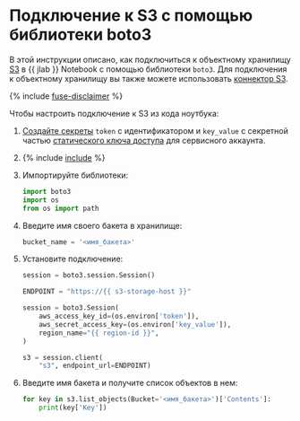 # Подключение к S3 с помощью библиотеки boto3

В этой инструкции описано, как подключиться к объектному хранилищу [S3](../../../glossary/s3.md) в {{ jlab }} Notebook с помощью библиотеки `boto3`. Для подключения к объектному хранилищу вы также можете использовать [коннектор S3](s3-connectors.md).

{% include [fuse-disclaimer](../../../_includes/datasphere/fuse-disclaimer.md) %}

Чтобы настроить подключение к S3 из кода ноутбука:

1. [Создайте секреты](secrets.md#create) `token` с идентификатором и `key_value` с секретной частью [статического ключа доступа](../../../iam/operations/sa/create-access-key.md) для сервисного аккаунта.
1. {% include [include](../../../_includes/datasphere/ui-before-begin.md) %}
1. Импортируйте библиотеки:

    ```python
    import boto3
    import os
    from os import path
    ```

1. Введите имя своего бакета в хранилище:

    ```python
    bucket_name = '<имя_бакета>'
    ```

1. Установите подключение:

    ```python
    session = boto3.session.Session()

    ENDPOINT = "https://{{ s3-storage-host }}"

    session = boto3.Session(
        aws_access_key_id=(os.environ['token']),
        aws_secret_access_key=(os.environ['key_value']),
        region_name="{{ region-id }}",
    )

    s3 = session.client(
        "s3", endpoint_url=ENDPOINT)
    ```

1. Введите имя бакета и получите список объектов в нем:

    ```python    
    for key in s3.list_objects(Bucket='<имя_бакета>')['Contents']:
        print(key['Key'])
    ```